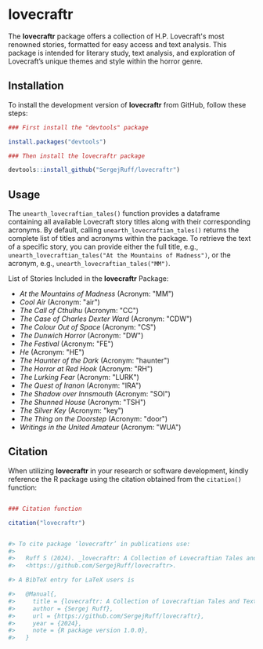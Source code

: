 # lovecraftr 

The **lovecraftr** package offers a collection of H.P. Lovecraft's most renowned stories,
formatted for easy access and text analysis. This package is intended for literary study,
text analysis, and exploration of Lovecraft’s unique themes and style within the horror genre.


## Installation

To install the development version of **lovecraftr** from GitHub, follow these steps:

``` r
### First install the "devtools" package

install.packages("devtools")

### Then install the lovecraftr package

devtools::install_github("SergejRuff/lovecraftr")


```

## Usage

The `unearth_lovecraftian_tales()` function provides a dataframe containing all available Lovecraft story titles along with their corresponding acronyms. 
By default, calling `unearth_lovecraftian_tales()` returns the complete list of titles and acronyms within the package. 
To retrieve the text of a specific story, you can provide either the full title, e.g., `unearth_lovecraftian_tales("At the Mountains of Madness")`, or the acronym, e.g., `unearth_lovecraftian_tales("MM")`.

List of Stories Included in the **lovecraftr** Package:

- *At the Mountains of Madness* (Acronym: "MM")
- *Cool Air* (Acronym: "air")
- *The Call of Cthulhu* (Acronym: "CC")
- *The Case of Charles Dexter Ward* (Acronym: "CDW")
- *The Colour Out of Space* (Acronym: "CS")
- *The Dunwich Horror* (Acronym: "DW")
- *The Festival* (Acronym: "FE")
- *He* (Acronym: "HE")
- *The Haunter of the Dark* (Acronym: "haunter")
- *The Horror at Red Hook* (Acronym: "RH")
- *The Lurking Fear* (Acronym: "LURK")
- *The Quest of Iranon* (Acronym: "IRA")
- *The Shadow over Innsmouth* (Acronym: "SOI")
- *The Shunned House* (Acronym: "TSH")
- *The Silver Key* (Acronym: "key")
- *The Thing on the Doorstep* (Acronym: "door")
- *Writings in the United Amateur* (Acronym: "WUA")


## Citation

When utilizing **lovecraftr** in your research or software development, kindly reference the R package using the citation obtained from the `citation()` function:


``` r

### Citation function

citation("lovecraftr")


#> To cite package ‘lovecraftr’ in publications use:
#> 
#>   Ruff S (2024). _lovecraftr: A Collection of Lovecraftian Tales and Texts_. R package version 1.0.0,
#>   <https://github.com/SergejRuff/lovecraftr>.

#> A BibTeX entry for LaTeX users is

#>   @Manual{,
#>     title = {lovecraftr: A Collection of Lovecraftian Tales and Texts},
#>     author = {Sergej Ruff},
#>     url = {https://github.com/SergejRuff/lovecraftr},
#>     year = {2024},
#>     note = {R package version 1.0.0},
#>   }

```
